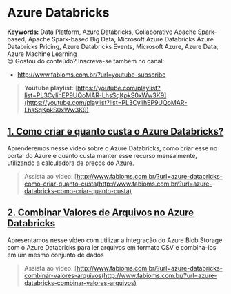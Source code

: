 # Azure Databricks  
**Keywords:** Data Platform, Azure Databricks, Collaborative Apache Spark-based, Apache Spark-based Big Data, Microsoft Azure Databricks Azure Databricks Pricing, Azure Databricks Events, Microsoft Azure, Azure Data, Azure Machine Learning  
😉 Gostou do conteúdo? Inscreva-se também no canal:  
* http://www.fabioms.com.br/?url=youtube-subscribe
> **Youtube playlist**: [https://youtube.com/playlist?list=PL3CylihEP9UQoMAR-LhsSqKpkS0xWw3K9](https://youtube.com/playlist?list=PL3CylihEP9UQoMAR-LhsSqKpkS0xWw3K9)  
## [1. Como criar e quanto custa o Azure Databricks?](/azure-databricks-como-criar-quanto-custa.md)
Aprenderemos nesse vídeo sobre o Azure Databricks, como criar esse no portal do Azure e quanto custa manter esse recurso mensalmente, utilizando a calculadora de preços do Azure.

> Assista ao vídeo: [http://www.fabioms.com.br/?url=azure-databricks-como-criar-quanto-custa(http://www.fabioms.com.br/?url=azure-databricks-como-criar-quanto-custa)
## [2. Combinar Valores de Arquivos no Azure Databricks](/azure-databricks-combinar-valores-arquivos.md)
Apresentamos nesse vídeo com utilizar a integração do Azure Blob Storage com o Azure Databricks para ler arquivos em formato CSV e combina-los em um mesmo conjunto de dados
> Assista ao vídeo: [http://www.fabioms.com.br/?url=azure-databricks-combinar-valores-arquivos(http://www.fabioms.com.br/?url=azure-databricks-combinar-valores-arquivos)